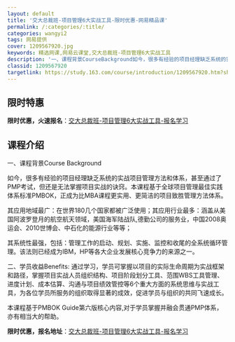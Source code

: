 ```yaml
---
layout: default
title: '交大总裁班-项目管理6大实战工具-限时优惠-网易精品课'
permalink: /:categories/:title/
categories: wangyi2
tags: 网易提供
cover: 1209567920.jpg
keywords: 精选网课,网易云课堂,交大总裁班-项目管理6大实战工具
description: '一、课程背景CourseBackground如今，很多有经验的项目经理缺乏系统的实战项目管理方法和体系，甚至通过了PMP'
classid: 1209567920
targetlink: https://study.163.com/course/introduction/1209567920.htm?share=1&shareId=1025206652&utm_campaign=share&utm_medium=iphoneShare&utm_source=&utm_u=1025206652
---
```


## 限时特惠

**限时优惠，火速报名**：[交大总裁班-项目管理6大实战工具-报名学习](https://study.163.com/course/introduction/1209567920.htm?share=1&shareId=1025206652&utm_campaign=share&utm_medium=iphoneShare&utm_source=&utm_u=1025206652)

## 课程介绍

一、课程背景Course Background

如今，很多有经验的项目经理缺乏系统的实战项目管理方法和体系，甚至通过了PMP考试，但还是无法掌握项目实战的诀窍。本课程基于全球项目管理最佳实践体系标准PMBOK，正成为比MBA课程更实用、更简洁的项目致胜管理方法体系。

其应用地域最广：在世界180几个国家都被广泛使用；其应用行业最多：涵盖从美国阿波罗登月的航空航天领域，美国海军陆战队,德勤公司的服务业，中国2008奥运会、2010世博会、中石化的能源行业等等；

其系统性最强，包括：管理工作的启动、规划、实施、监控和收尾的全系统循环管理。该法则已经成为IBM，HP等各大企业发展核心竞争力的来源之一。 

二、学员收益Benefits:  通过学习，学员可掌握以项目的实际生命周期为实战框架和路径，掌握项目实战人员组织结构、项目阶段划分工具、范围WBS工具管理、进度计划、成本估算、沟通与项目绩效管控等6个重大方面的系统思维与实战工具，为各位学员所服务的组织取得显著的成效，促进学员与组织的共同飞速成长。

本课程基于PMBOK Guide第六版核心内容,对于学员掌握并融会贯通PMP体系，亦有相当大的帮助。

**限时优惠，报名地址**：[交大总裁班-项目管理6大实战工具-报名学习](https://study.163.com/course/introduction/1209567920.htm?share=1&shareId=1025206652&utm_campaign=share&utm_medium=iphoneShare&utm_source=&utm_u=1025206652)

